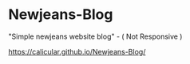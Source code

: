 # Newjeans-Blog
"Simple newjeans website blog" - ( Not Responsive )

https://calicular.github.io/Newjeans-Blog/
